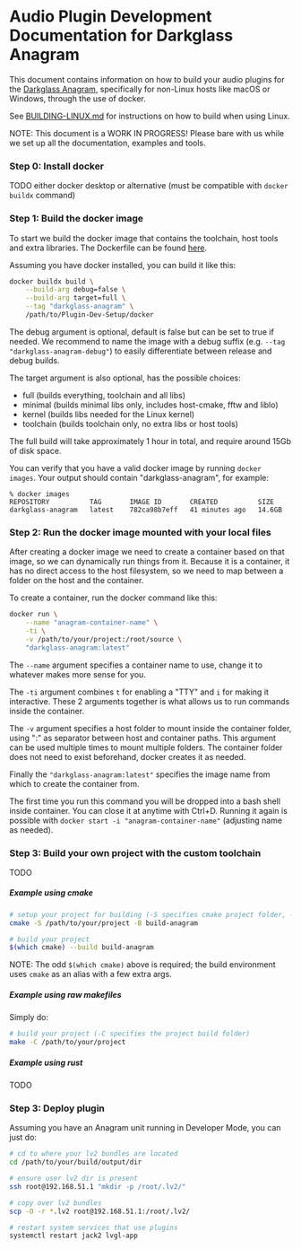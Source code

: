 # Audio Plugin Development Documentation for Darkglass Anagram

This document contains information on how to build your audio plugins for the [Darkglass Anagram](https://www.darkglass.com/products/anagram/),
specifically for non-Linux hosts like macOS or Windows, through the use of docker.

See [BUILDING-LINUX.md](BUILDING-LINUX.md) for instructions on how to build when using Linux.

NOTE: This document is a WORK IN PROGRESS! Please bare with us while we set up all the documentation, examples and tools.

### Step 0: Install docker

TODO
either docker desktop or alternative (must be compatible with `docker buildx` command)

### Step 1: Build the docker image

To start we build the docker image that contains the toolchain, host tools and extra libraries.
The Dockerfile can be found [here](docker/Dockerfile).

Assuming you have docker installed, you can build it like this:

```sh
docker buildx build \
    --build-arg debug=false \
    --build-arg target=full \
    --tag "darkglass-anagram" \
    /path/to/Plugin-Dev-Setup/docker
```

The debug argument is optional, default is false but can be set to true if needed.
We recommend to name the image with a debug suffix (e.g. `--tag "darkglass-anagram-debug"`) to easily differentiate between release and debug builds.

The target argument is also optional, has the possible choices:
 - full (builds everything, toolchain and all libs)
 - minimal (builds minimal libs only, includes host-cmake, fftw and liblo)
 - kernel (builds libs needed for the Linux kernel)
 - toolchain (builds toolchain only, no extra libs or host tools)

The full build will take approximately 1 hour in total, and require around 15Gb of disk space.

You can verify that you have a valid docker image by running `docker images`. Your output should contain "darkglass-anagram", for example:

```
% docker images
REPOSITORY          TAG       IMAGE ID       CREATED          SIZE
darkglass-anagram   latest    782ca98b7eff   41 minutes ago   14.6GB
```

### Step 2: Run the docker image mounted with your local files

After creating a docker image we need to create a container based on that image, so we can dynamically run things from it.
Because it is a container, it has no direct access to the host filesystem, so we need to map between a folder on the host and the container.

To create a container, run the docker command like this:

```sh
docker run \
    --name "anagram-container-name" \
    -ti \
    -v /path/to/your/project:/root/source \
    "darkglass-anagram:latest"
```

The `--name` argument specifies a container name to use, change it to whatever makes more sense for you.

The `-ti` argument combines `t` for enabling a "TTY" and `i` for making it interactive.
These 2 arguments together is what allows us to run commands inside the container.

The `-v` argument specifies a host folder to mount inside the container folder, using ":" as separator between host and container paths.
This argument can be used multiple times to mount multiple folders.
The container folder does not need to exist beforehand, docker creates it as needed.

Finally the `"darkglass-anagram:latest"` specifies the image name from which to create the container from.

The first time you run this command you will be dropped into a bash shell inside container.
You can close it at anytime with Ctrl+D.
Running it again is possible with `docker start -i "anagram-container-name"` (adjusting name as needed).

### Step 3: Build your own project with the custom toolchain

TODO

##### Example using cmake

```sh
# setup your project for building (-S specifies cmake project folder, -B specifies build output folder)
cmake -S /path/to/your/project -B build-anagram

# build your project
$(which cmake) --build build-anagram
```

NOTE: The odd `$(which cmake)` above is required; the build environment uses `cmake` as an alias with a few extra args.

##### Example using raw makefiles

Simply do:

```sh
# build your project (-C specifies the project build folder)
make -C /path/to/your/project
```

##### Example using rust

TODO

### Step 3: Deploy plugin

Assuming you have an Anagram unit running in Developer Mode, you can just do:

```sh
# cd to where your lv2 bundles are located
cd /path/to/your/build/output/dir

# ensure user lv2 dir is present
ssh root@192.168.51.1 "mkdir -p /root/.lv2/"

# copy over lv2 bundles
scp -O -r *.lv2 root@192.168.51.1:/root/.lv2/

# restart system services that use plugins
systemctl restart jack2 lvgl-app
```
